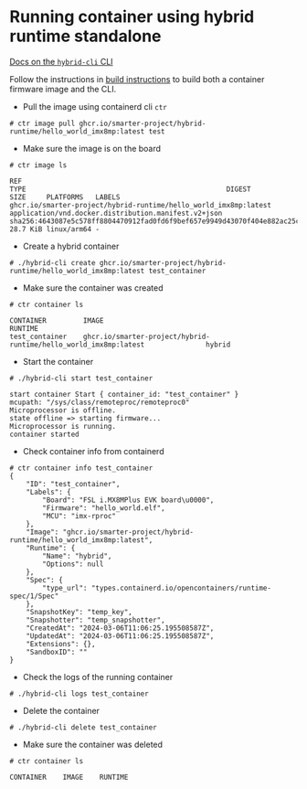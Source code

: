 # Running container using hybrid runtime standalone

[Docs on the `hybrid-cli` CLI](./CLI.md)

Follow the instructions in [build instructions](./build_instructions.md) to build both a container firmware image and the CLI.

- Pull the image using containerd cli `ctr`
```
# ctr image pull ghcr.io/smarter-project/hybrid-runtime/hello_world_imx8mp:latest test
```
- Make sure the image is on the board
```
# ctr image ls

REF                                                                                TYPE                                                 DIGEST                                                                  SIZE     PLATFORMS   LABELS 
ghcr.io/smarter-project/hybrid-runtime/hello_world_imx8mp:latest application/vnd.docker.distribution.manifest.v2+json sha256:4643087e5c578ff8804470912fad0fd6f9bef657e9949d43070f404e882ac25c 28.7 KiB linux/arm64 - 
```

- Create a hybrid container
```
# ./hybrid-cli create ghcr.io/smarter-project/hybrid-runtime/hello_world_imx8mp:latest test_container
```

- Make sure the container was created
```
# ctr container ls 

CONTAINER         IMAGE                                                                                 RUNTIME    
test_container    ghcr.io/smarter-project/hybrid-runtime/hello_world_imx8mp:latest               hybrid    
```

- Start the container
```
# ./hybrid-cli start test_container

start container Start { container_id: "test_container" }
mcupath: "/sys/class/remoteproc/remoteproc0"
Microprocessor is offline.
state offline => starting firmware...
Microprocessor is running.
container started
```

- Check container info from containerd
```
# ctr container info test_container
{
    "ID": "test_container",
    "Labels": {
        "Board": "FSL i.MX8MPlus EVK board\u0000",
        "Firmware": "hello_world.elf",
        "MCU": "imx-rproc"
    },
    "Image": "ghcr.io/smarter-project/hybrid-runtime/hello_world_imx8mp:latest",
    "Runtime": {
        "Name": "hybrid",
        "Options": null
    },
    "Spec": {
        "type_url": "types.containerd.io/opencontainers/runtime-spec/1/Spec"
    },
    "SnapshotKey": "temp_key",
    "Snapshotter": "temp_snapshotter",
    "CreatedAt": "2024-03-06T11:06:25.195508587Z",
    "UpdatedAt": "2024-03-06T11:06:25.195508587Z",
    "Extensions": {},
    "SandboxID": ""
}
```

- Check the logs of the running container
```
# ./hybrid-cli logs test_container
```

- Delete the container
```
# ./hybrid-cli delete test_container
```

- Make sure the container was deleted
```
# ctr container ls

CONTAINER    IMAGE    RUNTIME 
```
